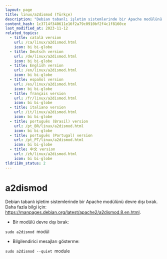 ```yaml
---
layout: page
title: linux/a2dismod (Türkçe)
description: "Debian tabanlı işletim sistemlerinde bir Apache modülünü devre dışı bırak."
content_hash: 1c3714f340611e16f2a79c0910bf2f4c1f8160ce
last_modified_at: 2023-11-12
related_topics:
  - title: català version
    url: /ca/linux/a2dismod.html
    icon: bi bi-globe
  - title: Deutsch version
    url: /de/linux/a2dismod.html
    icon: bi bi-globe
  - title: English version
    url: /en/linux/a2dismod.html
    icon: bi bi-globe
  - title: español version
    url: /es/linux/a2dismod.html
    icon: bi bi-globe
  - title: français version
    url: /fr/linux/a2dismod.html
    icon: bi bi-globe
  - title: italiano version
    url: /it/linux/a2dismod.html
    icon: bi bi-globe
  - title: português (Brasil) version
    url: /pt_BR/linux/a2dismod.html
    icon: bi bi-globe
  - title: português (Portugal) version
    url: /pt_PT/linux/a2dismod.html
    icon: bi bi-globe
  - title: 中文 version
    url: /zh/linux/a2dismod.html
    icon: bi bi-globe
tldri18n_status: 2
---
```

# a2dismod

Debian tabanlı işletim sistemlerinde bir Apache modülünü devre dışı bırak.
Daha fazla bilgi için: <https://manpages.debian.org/latest/apache2/a2dismod.8.en.html>.

- Bir modülü devre dışı bırak:

`sudo a2dismod `<span class="tldr-var badge badge-pill bg-dark-lm bg-white-dm text-white-lm text-dark-dm font-weight-bold">modül</span>

- Bilgilendirici mesajları gösterme:

`sudo a2dismod --quiet `<span class="tldr-var badge badge-pill bg-dark-lm bg-white-dm text-white-lm text-dark-dm font-weight-bold">module</span>

